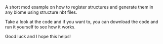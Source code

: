 A short mod example on how to register structures and generate them in any biome using structure nbt files.

Take a look at the code and if you want to, you can download the code and run it yourself to see how it works. 

Good luck and I hope this helps!

